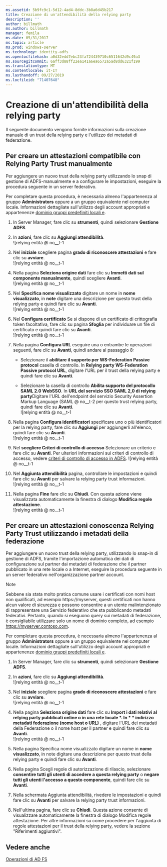 ```yaml
---
ms.assetid: 5b9fc9c1-5d12-4ad4-8ddc-3b8a6d45b217
title: Creazione di un'attendibilità della relying party
description: ''
author: billmath
ms.author: billmath
manager: femila
ms.date: 05/31/2017
ms.topic: article
ms.prod: windows-server
ms.technology: identity-adfs
ms.openlocfilehash: a0d32edd7ebc23fa724439710c6511642d9c49a3
ms.sourcegitcommit: 6aff3d88ff22ea141a6ea6572a5ad8dd6321f199
ms.translationtype: MT
ms.contentlocale: it-IT
ms.lasthandoff: 09/27/2019
ms.locfileid: "71407648"
---
```

# <a name="create-a-relying-party-trust"></a>Creazione di un'attendibilità della relying party


Il seguente documento vengono fornite informazioni sulla creazione manuale di un trust della relying party e l'utilizzo dei metadati di federazione.
  
## <a name="to-create-a-claims-aware-relying-party-trust-manually"></a>Per creare un attestazioni compatibile con Relying Party Trust manualmente 

Per aggiungere un nuovo trust della relying party utilizzando lo snap di gestione di ADFS\-manualmente e a configurare le impostazioni, eseguire la procedura seguente in un server federativo.  

Per completare questa procedura, è necessaria almeno l'appartenenza al gruppo **Administrators** oppure a un gruppo equivalente nel computer locale.  Informazioni dettagliate sull'utilizzo degli account appropriati e appartenenze [dominio gruppi predefiniti locali e](https://go.microsoft.com/fwlink/?LinkId=83477).
  
1. In Server Manager, fare clic su **strumenti**, quindi selezionare **Gestione ADFS**.  
  
2.  In **azioni**, fare clic su **Aggiungi attendibilità**.  
![relying entità @ no__t-1   

3.  Nel **iniziale** scegliere pagina **grado di riconoscere attestazioni** e fare clic su **avviare**.  
![relying entità @ no__t-1 
  
4.  Nella pagina **Seleziona origine dati** fare clic su **Immetti dati sul componente manualmente**, quindi scegliere **Avanti**.  
![relying entità @ no__t-1 
  
5.  Nel **Specifica nome visualizzato** digitare un nome in **nome visualizzato**, in **note** digitare una descrizione per questo trust della relying party e quindi fare clic su **Avanti**.  
![relying entità @ no__t-1 

6. Nel **Configura certificato** Se si dispone di un certificato di crittografia token facoltativa, fare clic su pagina **Sfoglia** per individuare un file di certificato e quindi fare clic su **Avanti**.  
![relying entità @ no__t-1 

7.  Nella pagina **Configura URL** eseguire una o entrambe le operazioni seguenti, fare clic su **Avanti**, quindi andare al passaggio 8:  
  
    -   Selezionare il **abilitare il supporto per WS\-Federation Passive protocol** casella di controllo. In **Relying party WS\-Federation Passive protocol URL**, digitare l'URL per il trust della relying party e quindi fare clic su **Avanti**.  
  
    -   Selezionare la casella di controllo **Abilita supporto del protocollo SAML 2.0 WebSSO**. In **URL del servizio SSO SAML 2,0 di relying party**Digitare l'URL dell'endpoint del servizio Security Assertion Markup Language \(SAML @ no__t-2 per questo trust relying party, quindi fare clic su **Avanti**.  
![relying entità @ no__t-1   

8. Nella pagina **Configura identificatori** specificare uno o più identificatori per la relying party, fare clic su **Aggiungi** per aggiungerli all'elenco, quindi fare clic su **Avanti**.  
![relying entità @ no__t-1
  
9.  Nel **scegliere Criteri di controllo di accesso** Selezionare un criterio e fare clic su **Avanti**.  Per ulteriori informazioni sui criteri di controllo di accesso, vedere [criteri di controllo di accesso in ADFS](Access-Control-Policies-in-AD-FS.md). 
![relying entità @ no__t-1

10. Nel **Aggiunta attendibilità** pagina, controllare le impostazioni e quindi fare clic su **Avanti** per salvare la relying party trust informazioni.  
   ![relying entità @ no__t-1 
11. Nella pagina **Fine** fare clic su **Chiudi**. Con questa azione viene visualizzata automaticamente la finestra di dialogo **Modifica regole attestazione**.  
![relying entità @ no__t-1 

## <a name="to-create-a-claims-aware-relying-party-trust-using-federation-metadata"></a>Per creare un attestazioni conoscenza Relying Party Trust utilizzando i metadati della federazione

Per aggiungere un nuovo trust della relying party, utilizzando lo snap-in di gestione di ADFS, tramite l'importazione automatica dei dati di configurazione sul partner dai metadati di federazione che il partner pubblicato in una rete locale o a Internet, eseguire la procedura seguente in un server federativo nell'organizzazione partner account.

>[!NOTE]
>Sebbene sia stata molto pratica comune usare i certificati con nomi host non qualificati, ad esempio https://myserver, questi certificati non hanno alcun valore di sicurezza e possono consentire a un utente malintenzionato di rappresentare una Servizio federativo che sta pubblicando metadati federativi. Pertanto, quando si eseguono query sui metadati di federazione, è consigliabile utilizzare solo un nome di dominio completo, ad esempio https://myserver.contoso.com.

Per completare questa procedura, è necessaria almeno l'appartenenza al gruppo **Administrators** oppure a un gruppo equivalente nel computer locale.  Informazioni dettagliate sull'utilizzo degli account appropriati e appartenenze [dominio gruppi predefiniti locali e](https://go.microsoft.com/fwlink/?LinkId=83477).


1. In Server Manager, fare clic su **strumenti**, quindi selezionare **Gestione ADFS**.  
  
2. In **azioni**, fare clic su **Aggiungi attendibilità**.  
   ![relying entità @ no__t-1   

3. Nel **iniziale** scegliere pagina **grado di riconoscere attestazioni** e fare clic su **avviare**.  
   ![relying entità @ no__t-1 
  
4. Nella pagina **Seleziona origine dati** fare clic su <strong>Import i dati relativi al relying party pubblicati online o in una rete locale *. In * * indirizzo metadati federazione (nome host o URL)</strong> , digitare l'URL dei metadati della Federazione o il nome host per il partner e quindi fare clic su **Avanti**.  
   ![relying entità @ no__t-1 

5. Nella pagina Specifica nome visualizzato digitare un nome in **nome visualizzato**, in note digitare una descrizione per questo trust della relying party e quindi fare clic su **Avanti**.

6. Nella pagina Scegli regole di autorizzazione di rilascio, selezionare **consentire tutti gli utenti di accedere a questa relying party** o **negare tutti gli utenti l'accesso a questo componente**, quindi fare clic su **Avanti**.

7. Nella schermata Aggiunta attendibilità, rivedere le impostazioni e quindi fare clic su **Avanti** per salvare la relying party trust informazioni.

8. Nell'ultima pagina, fare clic su **Chiudi**. Questa azione consente di visualizzare automaticamente la finestra di dialogo Modifica regole attestazione. Per altre informazioni su come procedere per l'aggiunta di regole attestazioni per il trust della relying party, vedere la sezione "Riferimenti aggiuntivi".




## <a name="see-also"></a>Vedere anche  
[Operazioni di AD FS](../../ad-fs/AD-FS-2016-Operations.md) 
